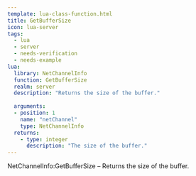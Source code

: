 ```yaml
---
template: lua-class-function.html
title: GetBufferSize
icon: lua-server
tags:
  - lua
  - server
  - needs-verification
  - needs-example
lua:
  library: NetChannelInfo
  function: GetBufferSize
  realm: server
  description: "Returns the size of the buffer."
  
  arguments:
  - position: 1
    name: "netChannel"
    type: NetChannelInfo
  returns:
    - type: integer
      description: "The size of the buffer."
---
```


<div class="lua__search__keywords">
NetChannelInfo:GetBufferSize &#x2013; Returns the size of the buffer.
</div>
